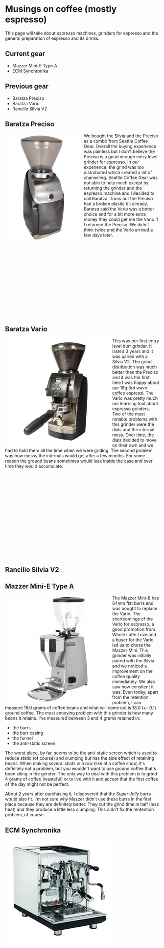 <style type="text/css" style="display: none">

img {
	float: left;
}

</style>

# Musings on coffee (mostly espresso)

This page will take about espresso machines, grinders for espresso and
the general preparation of espresso and its drinks.

## Current gear

* Mazzer Mini-E Type A
* ECM Synchronika

## Previous gear

* Baratza Preciso
* Baratza Vario
* Rancilio Silvia V2

## Baratza Preciso

<img src="preciso.jpg">

We bought the Silvia and the Preciso as a combo from Seattle Coffee
Gear.  Overall the buying experience was painless but I don't believe
the Preciso is a good enough entry level grinder for espresso.
In our experience, the grind was too distrubuted which created a lot
of channeling.
Seattle Coffee Gear was not able to help much except by returning the
grinder and the espresso machine and I decided to call Baratza.
Turns out the Preciso had a broken plastic bit already.
Baratza said the Vario was a better choice and for a bit more extra
money they could get me the Vario if I returned the Preciso.
We didn't think twice and the Vario arrived a few days later.
<br><br><br><br><br><br><br><br><br><br><br><br><br><br><br><br>

## Baratza Vario

<img src="vario.jpg">

This was our first entry level burr grinder.  It lasted 3 years and it
was paired with a Silvia V2.  The grind distribution was much better
than the Preciso and it was the first time I was happy about our 18g
3rd wave coffee espressi.  The Vario was pretty much our learning tool
about espresso grinders.
Two of the most notable problems with this grinder were the dials and
the internal mess.  Over time, the dials decided to move on their own
and we had to hold them all the time when we were griding.  The second
problem was how messy the internals would get after a few months.  For
some reason the ground beans sometimes would leak inside the case and
over time they would accumulate.

<br><br><br><br><br><br><br><br><br><br><br><br><br><br><br><br>

## Rancilio Silvia V2




## Mazzer Mini-E Type A

<img src="mazzer.jpg">

The Mazzer Mini-E has 64mm flat burrs and was bought to replace the
Vario.  The shortcomings of the Vario for espresso, a good promotion
from Whole Latte Love and a buyer for the Vario led us to chose the
Mazzer Mini.  This grinder was initially paired with the Silvia and we
noticed a improvement on the coffee quality immediately.  We also
saw how consitent it was.  Even today, apart from the retention
problem, I can measure 18.0 grams of coffee beans and what will come
out is 18.0 (+- 0.1) ground coffee.
The most annoying problem with this grinder is how many beans it
retains.  I've measured between 3 and 4 grams retained in:

* the burrs
* the burr casing
* the funnel
* the anti-static screen

The worst place, by far, seems to be the anti-static screen which is used to
reduce static (of course) and clumping but has the side effect of retaining
beans.  When making several shots in a row (like at a coffee shop)
it's definitely not a problem, but you wouldn't want to use ground
coffee that's been siting in the grinder.  The only way to deal with
this problem is to grind 4 grams of coffee (wasteful) or to live with
it and accept that the first coffee of the day might not be perfect. 

About 2 years after purchasing it, I discovered that the *Super Jolly*
burrs would also fit.  I'm not sure why Mazzer didn't use these burrs
in the first place because they are definitely better.  They cut the
grind time in half (less heat) and they produce a little less
clumping.  This didn't fix the rentention problem, of course.


## ECM Synchronika

<img src="synchronika.jpg">

